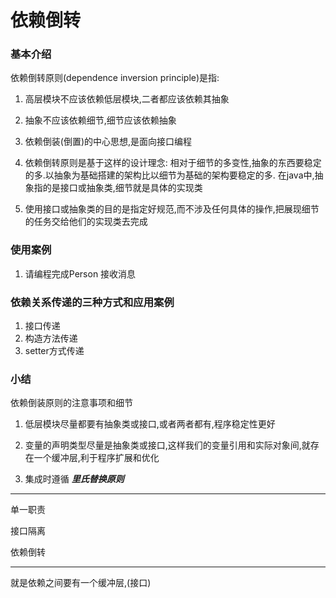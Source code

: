 # 依赖倒转

### 基本介绍

依赖倒转原则(dependence inversion principle)是指:

1. 高层模块不应该依赖低层模块,二者都应该依赖其抽象

2. 抽象不应该依赖细节,细节应该依赖抽象

3. 依赖倒装(倒置)的中心思想,是面向接口编程

4. 依赖倒转原则是基于这样的设计理念: 相对于细节的多变性,抽象的东西要稳定的多.以抽象为基础搭建的架构比以细节为基础的架构要稳定的多. 在java中,抽象指的是接口或抽象类,细节就是具体的实现类

5. 使用接口或抽象类的目的是指定好规范,而不涉及任何具体的操作,把展现细节的任务交给他们的实现类去完成

 
 
### 使用案例
 
1. 请编程完成Person 接收消息


 
 
 
 ### 依赖关系传递的三种方式和应用案例
 
 1. 接口传递
 2. 构造方法传递
 3. setter方式传递
 
 
 ###  小结
 依赖倒装原则的注意事项和细节
 
 1. 低层模块尽量都要有抽象类或接口,或者两者都有,程序稳定性更好
 
 2. 变量的声明类型尽量是抽象类或接口,这样我们的变量引用和实际对象间,就存在一个缓冲层,利于程序扩展和优化
 
 3. 集成时遵循 ___里氏替换原则___
 
  
 
 
 
 
 ---
 
 
 
 单一职责
 
 接口隔离
 
 依赖倒转
 
 ---
 
 
 
 就是依赖之间要有一个缓冲层,(接口)
 
 